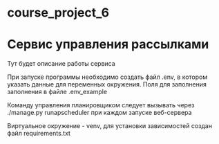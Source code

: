 # course_project_6
# Сервис управления рассылками

Тут будет описание работы сервиса

При запуске программы необходимо создать файл .env, в котором указать данные для переменных окружения. Поля для заполнения заполнения в файле .env_example

Команду управления планировщиком следует вызывать через ./manage.py runapscheduler при каждом запуске веб-сервера

 
Виртуальное окружение - venv, для установки зависимостей создан файл requirements.txt
